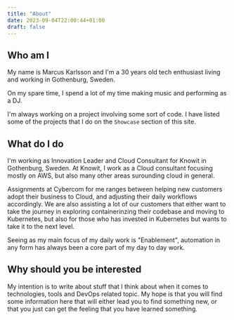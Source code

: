 ```yaml
---
title: "About"
date: 2023-09-04T22:00:44+01:00
draft: false
---
```


## Who am I

My name is Marcus Karlsson and I'm a 30 years old tech enthusiast living and working in Gothenburg, Sweden.

On my spare time, I spend a lot of my time making music and performing as a DJ. 

I'm always working on a project involving some sort of code. I have listed some of the projects that I do on the `Showcase` section of this site.

## What do I do

I'm working as Innovation Leader and Cloud Consultant for Knowit in Gothenburg, Sweden.
At Knowit, I work as a Cloud consultant focusing mostly on AWS, but also many other areas surounding cloud in general.

Assignments at Cybercom for me ranges between helping new customers adopt their business to Cloud, and adjusting their daily workflows accordingly.
We are also assisting a lot of our customers that either want to take the journey in exploring containerinzing their codebase and moving to Kubernetes, but also for those who has invested in Kubernetes but wants to take it to the next level.

Seeing as my main focus of my daily work is "Enablement", automation in any form has always been a core part of my day to day work.

## Why should you be interested

My intention is to write about stuff that I think about when it comes to technologies, tools and DevOps related topic. My hope is that you will find some information here that will either lead you to find something new, or that you just can get the feeling that you have learned something.
